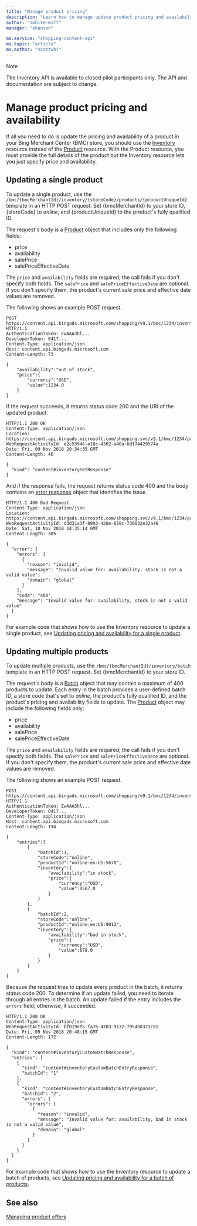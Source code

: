 ```yaml
---
title: "Manage product pricing"
description: "Learn how to manage update product pricing and availability."
author: "swhite-msft"
manager: "ehansen"

ms.service: "shopping-content-api"
ms.topic: "article"
ms.author: "scottwhi"
---
```


> [!NOTE]
> The Inventory API is available to closed pilot participants only. The API and documentation are subject to change.


# Manage product pricing and availability

If all you need to do is update the pricing and availability of a product in your Bing Merchant Center (BMC) store, you should use the [Inventory](inventory-resource.md) resource instead of the [Product](products-resource.md) resource. With the Product resource, you must provide the full details of the product but the Inventory resource lets you just specify price and availability.

## Updating a single product

To update a single product, use the `/bmc/{bmcMerchantId}/inventory/{storeCode}/products/{productUniqueId}` template in an HTTP POST request. Set {bmcMerchantId} to your store ID, {storeCode} to *online*, and {productUniqueId} to the product's fully qualified ID.

The request's body is a [Product](inventory-resource.md#product) object that includes only the following fields:

- price
- availability
- salePrice
- salePriceEffectiveDate

The `price` and `availability` fields are required; the call fails if you don't specify both fields. The `salePrice` and `salePriceEffectiveDate` are optional. If you don't specify them, the product's current sale price and effective date values are removed.

The following shows an example POST request.

```
POST https://content.api.bingads.microsoft.com/shopping/v9.1/bmc/1234/inventory/online/products/online:en:US:5678 HTTP/1.1
AuthenticationToken: EwAAA3hl...
DeveloperToken: 0417...
Content-Type: application/json
Host: content.api.bingads.microsoft.com
Content-Length: 73

{
    "availability":"out of stock",
    "price":{
        "currency":"USD",
        "value":1234.0
    }
}
```

If the request succeeds, it returns status code 200 and the URI of the updated product. 

```
HTTP/1.1 200 OK
Content-Type: application/json
Location: https://content.api.bingads.microsoft.com/shopping.svc/v9.1/bmc/1234/products/online:en:US:5678
WebRequestActivityId: e2c53946-e18c-4302-a40a-6d174429574a
Date: Fri, 09 Nov 2018 20:34:35 GMT
Content-Length: 46

{
  "kind": "content#inventorySetResponse"
}
```

And if the response fails, the request returns status code 400 and the body contains an [error response](inventory-resource.md#errorresponse) object that identifies the issue.

```
HTTP/1.1 400 Bad Request
Content-Type: application/json
Location: https://content.api.bingads.microsoft.com/shopping.svc/v9.1/bmc/1234/products/online:en:US:5678
WebRequestActivityId: d3d31a3f-8993-428e-858c-730032e32a46
Date: Sat, 10 Nov 2018 14:35:14 GMT
Content-Length: 305

{
  "error": {
    "errors": [
      {
        "reason": "invalid",
        "message": "Invalid value for: availability, stock is not a valid value",
        "domain": "global"
      }
    ],
    "code": "400",
    "message": "Invalid value for: availability, stock is not a valid value"
  }
}
```

For example code that shows how to use the Inventory resource to update a single product, see [Updating pricing and availability for a single product](code-example-single-product-update.md).


## Updating multiple products

To update multiple products, use the `/bmc/{bmcMerchantId}/inventory/batch` template in an HTTP POST request. Set {bmcMerchantId} to your store ID.

The request's body is a [Batch](inventory-resource.md#batch) object that may contain a maximum of 400 products to update. Each entry in the batch provides a user-defined batch ID, a store code that's set to *online*, the product's fully qualified ID, and the product's pricing and availability fields to update. The [Product](inventory-resource.md#product) object may include the following fields only: 

- price
- availability
- salePrice
- salePriceEffectiveDate

The `price` and `availability` fields are required; the call fails if you don't specify both fields. The `salePrice` and `salePriceEffectiveDate` are optional. If you don't specify them, the product's current sale price and effective date values are removed.

The following shows an example POST request.

```
POST https://content.api.bingads.microsoft.com/shopping/v9.1/bmc/1234/inventory/batch HTTP/1.1
AuthenticationToken: EwAAA3hl...
DeveloperToken: 0417...
Content-Type: application/json
Host: content.api.bingads.microsoft.com
Content-Length: 194

{
    "entries":[
        {
            "batchId":1,
            "storeCode":"online",
            "productId":"online:en:US:5678",
            "inventory":{
                "availability":"in stock",
                "price":{
                    "currency":"USD",
                    "value":4567.0
                }
            }
        },
        {
            "batchId":2,
            "storeCode":"online",
            "productId":"online:en:US:9012",
            "inventory":{
                "availability":"bad in stock",
                "price":{
                    "currency":"USD",
                    "value":678.0
                }
            }
        }
    ]
}
```

Because the request tries to update every product in the batch, it returns status code 200. To determine if an update failed, you need to iterate through all entries in the batch. An update failed if the entry includes the `errors` field; otherwise, it succeeded.

```
HTTP/1.1 200 OK
Content-Type: application/json
WebRequestActivityId: bf019ef5-fa76-4703-9132-7954b0323c81
Date: Fri, 09 Nov 2018 20:48:15 GMT
Content-Length: 172

{
  "kind": "content#inventoryCustomBatchResponse",
  "entries": [
    {
      "kind": "content#inventoryCustomBatchEntryResponse",
      "batchId": "1"
    },
    {
      "kind": "content#inventoryCustomBatchEntryResponse",
      "batchId": "2",
      "errors": {
        "errors": [
          {
            "reason": "invalid",
            "message": "Invalid value for: availability, bad in stock is not a valid value",
            "domain": "global"
          }
        ]
      }
    }
  ]
}
```

For example code that shows how to use the Inventory resource to update a batch of products, see [Updating pricing and availability for a batch of products](code-example-batch-product-update.md).


## See also

[Managing product offers](manage-products.md)